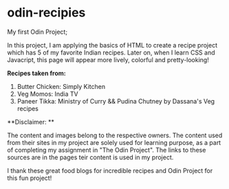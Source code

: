 # odin-recipies
My first Odin Project;

In this project, I am applying the basics of HTML to create a recipe project which has 5 of my favorite Indian recipes. Later on, when I learn CSS and Javacript, this page will appear more lively, colorful and pretty-looking! 

**Recipes taken from:** 

1) Butter Chicken: Simply Kitchen
2) Veg Momos: India TV
3) Paneer Tikka: Ministry of Curry && Pudina Chutney by Dassana's Veg recipes


**Disclaimer: **

The content and images belong to the respective owners. The content used from their sites in my project are solely used for learning purpose, as a part of completing my assignment in "The Odin Project". The links to these sources are in the pages teir content is used in my project. 


I thank these great food blogs for incredible recipes and Odin Project for this fun project! 
